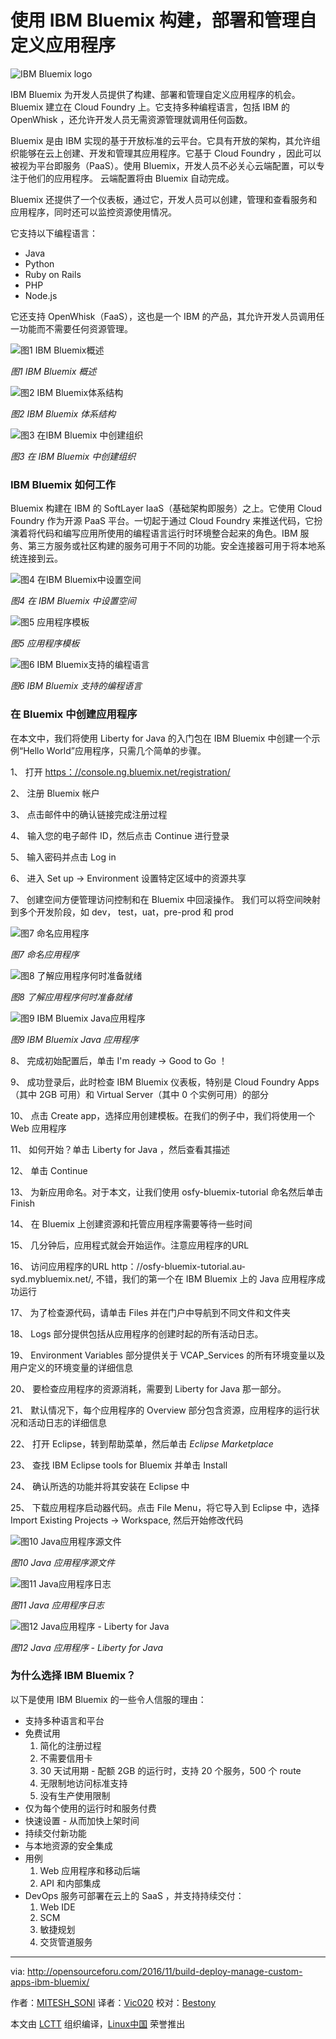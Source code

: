 使用 IBM Bluemix 构建，部署和管理自定义应用程序
============================================================

 ![IBM Bluemix logo](http://i1.wp.com/opensourceforu.com/wp-content/uploads/2016/10/IBM-Blue-mix-logo.jpg?resize=300%2C266) 

IBM Bluemix 为开发人员提供了构建、部署和管理自定义应用程序的机会。Bluemix 建立在 Cloud Foundry 上。它支持多种编程语言，包括 IBM 的 OpenWhisk ，还允许开发人员无需资源管理就调用任何函数。

Bluemix 是由 IBM 实现的基于开放标准的云平台。它具有开放的架构，其允许组织能够在云上创建、开发和管理其应用程序。它基于 Cloud Foundry ，因此可以被视为平台即服务（PaaS）。使用 Bluemix，开发人员不必关心云端配置，可以专注于他们的应用程序。 云端配置将由 Bluemix 自动完成。

Bluemix 还提供了一个仪表板，通过它，开发人员可以创建，管理和查看服务和应用程序，同时还可以监控资源使用情况。

它支持以下编程语言：

*   Java
*   Python
*   Ruby on Rails
*   PHP
*   Node.js

它还支持 OpenWhisk（FaaS），这也是一个 IBM 的产品，其允许开发人员调用任一功能而不需要任何资源管理。

![图1 IBM Bluemix概述](http://i1.wp.com/opensourceforu.com/wp-content/uploads/2016/10/Figure-1-An-Overview-of-IBM-Bluemix.jpg?resize=296%2C307) 

*图1 IBM Bluemix 概述*

![图2 IBM Bluemix体系结构](http://i0.wp.com/opensourceforu.com/wp-content/uploads/2016/10/Figure-2-The-IBM-Bluemix-architecture.jpg?resize=350%2C239)

*图2 IBM Bluemix 体系结构*

![图3 在IBM Bluemix 中创建组织](http://i0.wp.com/opensourceforu.com/wp-content/uploads/2016/10/Figure-3-Creating-an-organisation-in-IBM-Bluemix.jpg?resize=350%2C280) 

*图3 在 IBM Bluemix 中创建组织*

### IBM Bluemix 如何工作

Bluemix 构建在 IBM 的 SoftLayer IaaS（基础架构即服务）之上。它使用 Cloud Foundry 作为开源 PaaS 平台。一切起于通过 Cloud Foundry 来推送代码，它扮演着将代码和编写应用所使用的编程语言运行时环境整合起来的角色。IBM 服务、第三方服务或社区构建的服务可用于不同的功能。安全连接器可用于将本地系统连接到云。

![图4 在IBM Bluemix中设置空间](http://i1.wp.com/opensourceforu.com/wp-content/uploads/2016/10/Figure-4-Setting-up-Space-in-IBM-Bluemix.jpg?resize=350%2C267) 

*图4 在 IBM Bluemix 中设置空间*

![图5 应用程序模板](http://i2.wp.com/opensourceforu.com/wp-content/uploads/2016/10/Figure-5-The-app-template.jpg?resize=350%2C135) 

*图5 应用程序模板*

![图6 IBM Bluemix支持的编程语言](http://i1.wp.com/opensourceforu.com/wp-content/uploads/2016/10/Figure-6-IBM-Bluemix-supported-programming-languages.jpg?resize=350%2C173) 

*图6 IBM Bluemix 支持的编程语言*

### 在 Bluemix 中创建应用程序

在本文中，我们将使用 Liberty for Java 的入门包在 IBM Bluemix 中创建一个示例“Hello World”应用程序，只需几个简单的步骤。

1、 打开 [https：//console.ng.bluemix.net/registration/][2]

2、 注册 Bluemix 帐户

3、 点击邮件中的确认链接完成注册过程

4、 输入您的电子邮件 ID，然后点击 Continue 进行登录

5、 输入密码并点击 Log in

6、 进入 Set up -> Environment 设置特定区域中的资源共享

7、 创建空间方便管理访问控制和在 Bluemix 中回滚操作。 我们可以将空间映射到多个开发阶段，如 dev， test，uat，pre-prod 和 prod

![图7 命名应用程序](http://i1.wp.com/opensourceforu.com/wp-content/uploads/2016/10/Figure-7-Naming-the-app.jpg?resize=350%2C133) 

*图7 命名应用程序*

![图8 了解应用程序何时准备就绪](http://i1.wp.com/opensourceforu.com/wp-content/uploads/2016/10/Figure-8-Knowing-when-the-app-is-ready.jpg?resize=350%2C170) 

*图8 了解应用程序何时准备就绪*

![图9 IBM Bluemix Java应用程序](http://i1.wp.com/opensourceforu.com/wp-content/uploads/2016/10/Figure-9-The-IBM-Bluemix-Java-App.jpg?resize=350%2C151) 

*图9 IBM Bluemix Java 应用程序*

8、 完成初始配置后，单击 I'm ready -> Good to Go ！

9、 成功登录后，此时检查 IBM Bluemix 仪表板，特别是 Cloud Foundry Apps（其中 2GB 可用）和 Virtual Server（其中 0 个实例可用）的部分

10、 点击 Create app，选择应用创建模板。在我们的例子中，我们将使用一个 Web 应用程序

11、 如何开始？单击 Liberty for Java ，然后查看其描述

12、 单击 Continue

13、 为新应用命名。对于本文，让我们使用 osfy-bluemix-tutorial 命名然后单击 Finish

14、 在 Bluemix 上创建资源和托管应用程序需要等待一些时间

15、 几分钟后，应用程式就会开始运作。注意应用程序的URL

16、 访问应用程序的URL http：//osfy-bluemix-tutorial.au-syd.mybluemix.net/, 不错，我们的第一个在 IBM Bluemix 上的 Java 应用程序成功运行

17、 为了检查源代码，请单击 Files 并在门户中导航到不同文件和文件夹

18、 Logs 部分提供包括从应用程序的创建时起的所有活动日志。

19、  Environment Variables 部分提供关于 VCAP\_Services 的所有环境变量以及用户定义的环境变量的详细信息

20、 要检查应用程序的资源消耗，需要到 Liberty for Java 那一部分。

21、 默认情况下，每个应用程序的 Overview 部分包含资源，应用程序的运行状况和活动日志的详细信息

22、 打开 Eclipse，转到帮助菜单，然后单击 _Eclipse Marketplace_

23、 查找 IBM Eclipse tools for Bluemix 并单击 Install

24、 确认所选的功能并将其安装在 Eclipse 中

25、 下载应用程序启动器代码。点击 File Menu，将它导入到 Eclipse 中，选择 Import Existing Projects -> Workspace, 然后开始修改代码

![图10 Java应用程序源文件](http://i1.wp.com/opensourceforu.com/wp-content/uploads/2016/10/Figure-10-The-Java-app-source-files.jpg?resize=350%2C173) 

*图10 Java 应用程序源文件*

![图11 Java应用程序日志](http://i1.wp.com/opensourceforu.com/wp-content/uploads/2016/10/Figure-11-The-Java-app-logs.jpg?resize=350%2C133) 

*图11 Java 应用程序日志*

![图12 Java应用程序 - Liberty for Java](http://i0.wp.com/opensourceforu.com/wp-content/uploads/2016/10/Figure-12-Java-app-Liberty-for-Java.jpg?resize=350%2C169) 

*图12 Java 应用程序 - Liberty for Java*

### 为什么选择 IBM Bluemix？

以下是使用 IBM Bluemix 的一些令人信服的理由：

*   支持多种语言和平台
*   免费试用
    1. 简化的注册过程
    2. 不需要信用卡
    3. 30 天试用期 - 配额 2GB 的运行时，支持 20 个服务，500 个 route
    4. 无限制地访问标准支持
    5. 没有生产使用限制
*   仅为每个使用的运行时和服务付费
*   快速设置 - 从而加快上架时间
*   持续交付新功能
*   与本地资源的安全集成
*   用例
    1. Web 应用程序和移动后端
    2. API 和内部集成
*   DevOps 服务可部署在云上的 SaaS ，并支持持续交付：
    1. Web IDE
    2. SCM
    3. 敏捷规划
    4. 交货管道服务

--------------------------------------------------------------------------------

via: http://opensourceforu.com/2016/11/build-deploy-manage-custom-apps-ibm-bluemix/

作者：[MITESH_SONI][a]
译者：[Vic020](http//www.vicyu.net)
校对：[Bestony](https://github.com/Bestony)

本文由 [LCTT](https://github.com/LCTT/TranslateProject) 组织编译，[Linux中国](https://linux.cn/) 荣誉推出

[a]:http://opensourceforu.com/author/mitesh_soni/
[1]:http://opensourceforu.com/wp-content/uploads/2016/10/Figure-7-Naming-the-app.jpg
[2]:https://console.ng.bluemix.net/registration/
